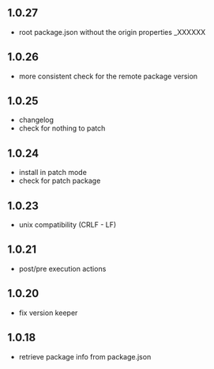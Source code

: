 ## 1.0.27
- root package.json without the origin properties _XXXXXX

## 1.0.26
- more consistent check for the remote package version 

## 1.0.25
- changelog
- check for nothing to patch

## 1.0.24
- install in patch mode
- check for patch package

## 1.0.23
- unix compatibility (CRLF - LF)

## 1.0.21
- post/pre execution actions

## 1.0.20
- fix version keeper

## 1.0.18
- retrieve package info from package.json

